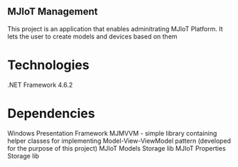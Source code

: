 ## MJIoT Management
This project is an application that enables adminitrating MJIoT Platform. It lets the user to create models and devices based on them

# Technologies
.NET Framework 4.6.2

# Dependencies
Windows Presentation Framework
MJMVVM - simple library containing helper classes for implementing Model-View-ViewModel pattern (developed for the purpose of this project)
MJIoT Models Storage lib
MJIoT Properties Storage lib
